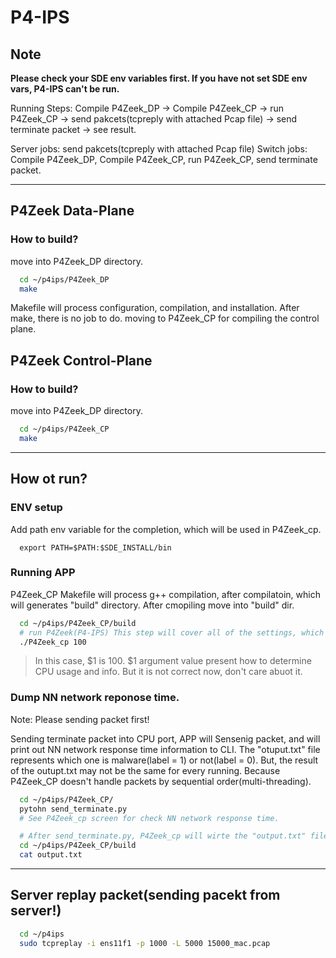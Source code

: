 # P4-IPS

## Note
**Please check your SDE env variables first. If you have not set SDE env vars, P4-IPS can't be run.**

Running Steps:
Compile P4Zeek_DP -> Compile P4Zeek_CP -> run P4Zeek_CP -> send pakcets(tcpreply with attached Pcap file) -> send terminate packet -> see result.

Server jobs:
  send pakcets(tcpreply with attached Pcap file)
Switch jobs:
  Compile P4Zeek_DP, Compile P4Zeek_CP, run P4Zeek_CP, send terminate packet.

---
## P4Zeek Data-Plane
### How to build?
move into P4Zeek_DP directory.
```bash
  cd ~/p4ips/P4Zeek_DP
  make
```
Makefile will process configuration, compilation, and installation.
After make, there is no job to do. moving to P4Zeek_CP for compiling the control plane.

## P4Zeek Control-Plane
### How to build?
move into P4Zeek_DP directory.
```bash
  cd ~/p4ips/P4Zeek_CP
  make
```
---
## How ot run?
### ENV setup

Add path env variable for the completion, which will be used in P4Zeek_cp.

```
  export PATH=$PATH:$SDE_INSTALL/bin
```

### Running APP
P4Zeek_CP Makefile will process g++ compilation, after compilatoin, which will generates "build" directory.
After cmopiling move into "build" dir.
```bash
  cd ~/p4ips/P4Zeek_CP/build
  # run P4Zeek(P4-IPS) This step will cover all of the settings, which include setting table, insertnig entries of table, port setting.
  ./P4Zeek_cp 100
```
> In this case, $1 is 100. $1 argument value present how to determine CPU usage and info. But it is not correct now, don't care abuot it.

### Dump NN network reponose time.
Note: Please sending packet first!

Sending terminate packet into CPU port, APP will Sensenig packet, and will print out NN network response time information to CLI.
The "otuput.txt" file represents which one is malware(label = 1) or not(label = 0). But, the result of the outupt.txt may not be the same for every running. 
Because P4Zeek_CP doesn't handle packets by sequential order(multi-threading).
```bash
  cd ~/p4ips/P4Zeek_CP/
  pytohn send_terminate.py
  # See P4Zeek_cp screen for check NN network response time.
```
```bash
  # After send_terminate.py, P4Zeek_cp will wirte the "output.txt" file, which repersents the flow is malware or not.
  cd ~/p4ips/P4Zeek_CP/build
  cat output.txt
```
---

## Server replay packet(sending pacekt from server!)
```bash
  cd ~/p4ips
  sudo tcpreplay -i ens11f1 -p 1000 -L 5000 15000_mac.pcap
```
